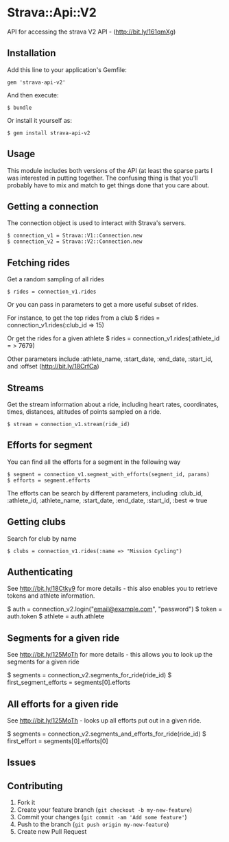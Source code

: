 # Strava::Api::V2

API for accessing the strava V2 API - (http://bit.ly/161qmXg)

## Installation

Add this line to your application's Gemfile:

    gem 'strava-api-v2'

And then execute:

    $ bundle

Or install it yourself as:

    $ gem install strava-api-v2

## Usage

This module includes both versions of the API (at least the sparse parts I was interested in putting
together. The confusing thing is that you'll probably have to mix and match to get things done that you care about.

## Getting a connection

The connection object is used to interact with Strava's servers.

    $ connection_v1 = Strava::V1::Connection.new
    $ connection_v2 = Strava::V2::Connection.new

## Fetching rides

Get a random sampling of all rides

    $ rides = connection_v1.rides

Or you can pass in parameters to get a more useful subset of rides.

For instance, to get the top rides from a club
    $ rides = connection_v1.rides(:club_id => 15)

Or get the rides for a given athlete
    $ rides = connection_v1.rides(:athlete_id = > 7679)

Other parameters include :athlete_name, :start_date, :end_date, :start_id, and :offset (http://bit.ly/18CrfCa)

## Streams

Get the stream information about a ride, including heart rates, coordinates, times, distances, altitudes of points
sampled on a ride.

    $ stream = connection_v1.stream(ride_id)

## Efforts for segment

You can find all the efforts for a segment in the following way

    $ segment = connection_v1.segment_with_efforts(segment_id, params)
    $ efforts = segment.efforts

The efforts can be search by different parameters, including :club_id, :athlete_id, :athlete_name, :start_date,
:end_date, :start_id, :best => true

## Getting clubs

Search for club by name

    $ clubs = connection_v1.rides(:name => "Mission Cycling")

## Authenticating

See http://bit.ly/18Ctky9 for more details - this also enables you to retrieve tokens and athlete information.

  $ auth = connection_v2.login("email@example.com", "password")
  $ token = auth.token
  $ athlete = auth.athlete

## Segments for a given ride

See http://bit.ly/125MoTh for more details - this allows you to look up the segments for a given ride

  $ segments = connection_v2.segments_for_ride(ride_id)
  $ first_segment_efforts = segments[0].efforts

## All efforts for a given ride

See http://bit.ly/125MoTh - looks up all efforts put out in a given ride.

  $ segments = connection_v2.segments_and_efforts_for_ride(ride_id)
  $ first_effort = segments[0].efforts[0]

## Issues

## Contributing

1. Fork it
2. Create your feature branch (`git checkout -b my-new-feature`)
3. Commit your changes (`git commit -am 'Add some feature'`)
4. Push to the branch (`git push origin my-new-feature`)
5. Create new Pull Request
